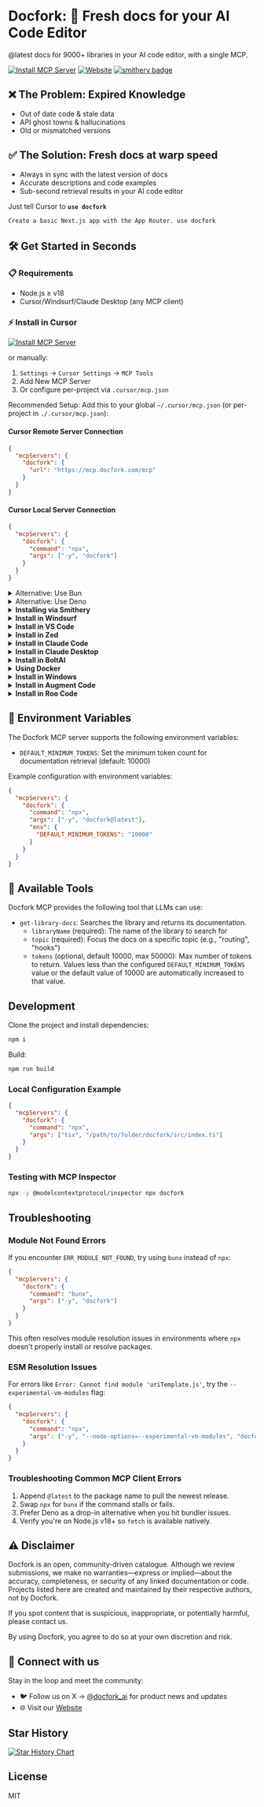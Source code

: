 # Docfork: 🌿 Fresh docs for your AI Code Editor

@latest docs for 9000+ libraries in your AI code editor, with a single MCP.

[![Install MCP Server](https://cursor.com/deeplink/mcp-install-light.svg)](https://cursor.com/install-mcp?name=docfork&config=eyJjb21tYW5kIjoibnB4IC15IGRvY2ZvcmtAbGF0ZXN0In0%3D) [![Website](https://img.shields.io/badge/Website-docfork.com-%23088DCC)](https://docfork.com) [![smithery badge](https://smithery.ai/badge/@docfork/mcp)](https://smithery.ai/server/@docfork/mcp)

## ❌ The Problem: Expired Knowledge

- Out of date code & stale data
- API ghost towns & hallucinations
- Old or mismatched versions

## ✅ The Solution: Fresh docs at warp speed

- Always in sync with the latest version of docs
- Accurate descriptions and code examples
- Sub-second retrieval results in your AI code editor

Just tell Cursor to **`use docfork`**

```txt
Create a basic Next.js app with the App Router. use docfork
```

## 🛠️ Get Started in Seconds

### 📋 Requirements

- Node.js ≥ v18
- Cursor/Windsurf/Claude Desktop (any MCP client)

### ⚡ Install in Cursor

[![Install MCP Server](https://cursor.com/deeplink/mcp-install-light.svg)](https://cursor.com/install-mcp?name=docfork&config=eyJjb21tYW5kIjoibnB4IC15IGRvY2ZvcmtAbGF0ZXN0In0%3D)

or manually:

1. `Settings` -> `Cursor Settings` -> `MCP Tools`
2. Add New MCP Server
3. Or configure per-project via `.cursor/mcp.json`

Recommended Setup:
Add this to your global `~/.cursor/mcp.json` (or per-project in `./.cursor/mcp.json`):

#### Cursor Remote Server Connection

```json
{
  "mcpServers": {
    "docfork": {
      "url": "https://mcp.docfork.com/mcp"
    }
  }
}
```

#### Cursor Local Server Connection

```json
{
  "mcpServers": {
    "docfork": {
      "command": "npx",
      "args": ["-y", "docfork"]
    }
  }
}
```

<details>
<summary>Alternative: Use Bun</summary>

```json
{
  "mcpServers": {
    "docfork": {
      "command": "bunx",
      "args": ["-y", "docfork"]
    }
  }
}
```

</details>

<details>
<summary>Alternative: Use Deno</summary>

```json
{
  "mcpServers": {
    "docfork": {
      "command": "deno",
      "args": ["run", "--allow-env", "--allow-net", "npm:docfork"]
    }
  }
}
```

</details>

</details>

<details>
<summary><b>Installing via Smithery</b></summary>

### Installing via Smithery

To install Docfork MCP Server for any client automatically via [Smithery](https://smithery.ai/server/@docfork/mcp):

```bash
npx -y @smithery/cli@latest install @docfork/mcp --client <CLIENT_NAME> --key <YOUR_SMITHERY_KEY>
```

You can find your Smithery key in the [Smithery.ai webpage](https://smithery.ai/server/@docfork/mcp).

</details>

<details>
<summary><b>Install in Windsurf</b></summary>

### Install in Windsurf

Add this to your Windsurf MCP config. See [Windsurf MCP docs](https://docs.windsurf.com/windsurf/mcp) for more info.

#### Windsurf Remote Server Connection

```json
{
  "mcpServers": {
    "docfork": {
      "serverUrl": "https://mcp.docfork.com/sse"
    }
  }
}
```

#### Windsurf Local Server Connection

```json
{
  "mcpServers": {
    "docfork": {
      "command": "npx",
      "args": ["-y", "docfork"]
    }
  }
}
```

</details>

<details>
<summary><b>Install in VS Code</b></summary>

### Install in VS Code

Add this to your VS Code MCP config. See [VS Code MCP docs](https://code.visualstudio.com/docs/copilot/chat/mcp-servers) for more info.

#### VS Code Remote Server Connection

```json
{
  "mcpServers": {
    "docfork": {
      "type": "http",
      "url": "https://mcp.docfork.com/mcp"
    }
  }
}
```

#### VS Code Local Server Connection

```json
{
  "servers": {
    "docfork": {
      "type": "stdio",
      "command": "npx",
      "args": ["-y", "docfork"]
    }
  }
}
```

</details>

<details>
<summary><b>Install in Zed</b></summary>

### Install in Zed

One-click install:
→ Get the [Docfork Extension](https://zed.dev/extensions?query=Docfork&filter=context-servers)

Or Manual config (for power users):

```json
{
  "context_servers": {
    "docfork": {
      "command": {
        "path": "npx",
        "args": ["-y", "docfork"]
      },
      "settings": {}
    }
  }
}
```

</details>

<details>
<summary><b>Install in Claude Code</b></summary>

### Install in Claude Code

Run this command. See [Claude Code MCP docs](https://docs.anthropic.com/en/docs/agents-and-tools/claude-code/tutorials#set-up-model-context-protocol-mcp) for more info.

#### Claude Code Remote Server Connection

```sh
claude mcp add --transport sse docfork https://mcp.docfork.com/sse
```

#### Claude Code Local Server Connection

```sh
claude mcp add docfork -- npx -y docfork
```

</details>

<details>
<summary><b>Install in Claude Desktop</b></summary>

### Install in Claude Desktop

Add this to your Claude Desktop `claude_desktop_config.json` file. See [Claude Desktop MCP docs](https://modelcontextprotocol.io/quickstart/user) for more info.

```json
{
  "mcpServers": {
    "docfork": {
      "command": "npx",
      "args": ["-y", "docfork"]
    }
  }
}
```

</details>

<details>
<summary><b>Install in BoltAI</b></summary>

### Install in BoltAI

Open the "Settings" page of the app, navigate to "Plugins," and enter the following JSON:

```json
{
  "mcpServers": {
    "docfork": {
      "command": "npx",
      "args": ["-y", "docfork"]
    }
  }
}
```

More info is available on [BoltAI's Documentation site](https://docs.boltai.com/docs/plugins/mcp-servers). For BoltAI on iOS, [see this guide](https://docs.boltai.com/docs/boltai-mobile/mcp-servers).

</details>

<details>
<summary><b>Using Docker</b></summary>

### Using Docker

If you prefer to run the MCP server in a Docker container:

1. **Build the Docker Image:**

   First, create a `Dockerfile` in the project root (or anywhere you prefer):

   <details>
   <summary>Click to see Dockerfile content</summary>

   ```Dockerfile
   FROM node:18-alpine

   WORKDIR /app

   # Install the latest version globally
   RUN npm install -g docfork

   # Expose default port if needed (optional, depends on MCP client interaction)
   # EXPOSE 3000

   # Default command to run the server
   CMD ["docfork"]
   ```

   </details>

   Then, build the image using a tag (e.g., `docfork-mcp`). **Make sure Docker Desktop (or the Docker daemon) is running.** Run the following command in the same directory where you saved the `Dockerfile`:

   ```bash
   docker build -t docfork .
   ```

2. **Configure Your MCP Client:**

   Update your MCP client's configuration to use the Docker command.

   _Example for a cline_mcp_settings.json:_

   ```json
   {
     "mcpServers": {
       "docfork": {
         "autoApprove": [],
         "disabled": false,
         "timeout": 60,
         "command": "docker",
         "args": ["run", "-i", "--rm", "docfork-mcp"],
         "transportType": "stdio"
       }
     }
   }
   ```

   _Note: This is an example configuration. Please refer to the specific examples for your MCP client (like Cursor, VS Code, etc.) earlier in this README to adapt the structure (e.g., `mcpServers` vs `servers`). Also, ensure the image name in `args` matches the tag used during the `docker build` command._

</details>

<details>
<summary><b>Install in Windows</b></summary>

### Install in Windows

The configuration on Windows is slightly different compared to Linux or macOS (_`Cline` is used in the example_). The same principle applies to other editors; refer to the configuration of `command` and `args`.

```json
{
  "mcpServers": {
    "github.com/docfork/mcp": {
      "command": "cmd",
      "args": ["/c", "npx", "-y", "docfork@latest"],
      "disabled": false,
      "autoApprove": []
    }
  }
}
```

</details>

<details>
<summary><b>Install in Augment Code</b></summary>

### Install in Augment Code

To configure Docfork MCP in Augment Code, follow these steps:

1. Press Cmd/Ctrl Shift P or go to the hamburger menu in the Augment panel
2. Select Edit Settings
3. Under Advanced, click Edit in settings.json
4. Add the server configuration to the `mcpServers` array in the `augment.advanced` object

```json
"augment.advanced": {
    "mcpServers": [
        {
            "name": "docfork",
            "command": "npx",
            "args": ["-y", "docfork"]
        }
    ]
}
```

Once the MCP server is added, restart your editor. If you receive any errors, check the syntax to make sure closing brackets or commas are not missing.

</details>

<details>
<summary><b>Install in Roo Code</b></summary>

### Install in Roo Code

Add this to your Roo Code MCP configuration file. See [Roo Code MCP docs](https://docs.roocode.com/features/mcp/using-mcp-in-roo) for more info.

#### Roo Code Remote Server Connection

```json
{
  "mcpServers": {
    "docfork": {
      "type": "streamable-http",
      "url": "https://mcp.docfork.com/mcp"
    }
  }
}
```

#### Roo Code Local Server Connection

```json
{
  "mcpServers": {
    "docfork": {
      "command": "npx",
      "args": ["-y", "docfork"]
    }
  }
}
```

</details>

## 🔧 Environment Variables

The Docfork MCP server supports the following environment variables:

- `DEFAULT_MINIMUM_TOKENS`: Set the minimum token count for documentation retrieval (default: 10000)

Example configuration with environment variables:

```json
{
  "mcpServers": {
    "docfork": {
      "command": "npx",
      "args": ["-y", "docfork@latest"],
      "env": {
        "DEFAULT_MINIMUM_TOKENS": "10000"
      }
    }
  }
}
```

## 🔨 Available Tools

Docfork MCP provides the following tool that LLMs can use:

- `get-library-docs`: Searches the library and returns its documentation.
  - `libraryName` (required): The name of the library to search for
  - `topic` (required): Focus the docs on a specific topic (e.g., "routing", "hooks")
  - `tokens` (optional, default 10000, max 50000): Max number of tokens to return. Values less than the configured `DEFAULT_MINIMUM_TOKENS` value or the default value of 10000 are automatically increased to that value.

## Development

Clone the project and install dependencies:

```bash
npm i
```

Build:

```bash
npm run build
```

### Local Configuration Example

```json
{
  "mcpServers": {
    "docfork": {
      "command": "npx",
      "args": ["tsx", "/path/to/folder/docfork/src/index.ts"]
    }
  }
}
```

### Testing with MCP Inspector

```bash
npx -y @modelcontextprotocol/inspector npx docfork
```

## Troubleshooting

### Module Not Found Errors

If you encounter `ERR_MODULE_NOT_FOUND`, try using `bunx` instead of `npx`:

```json
{
  "mcpServers": {
    "docfork": {
      "command": "bunx",
      "args": ["-y", "docfork"]
    }
  }
}
```

This often resolves module resolution issues in environments where `npx` doesn't properly install or resolve packages.

### ESM Resolution Issues

For errors like `Error: Cannot find module 'uriTemplate.js'`, try the `--experimental-vm-modules` flag:

```json
{
  "mcpServers": {
    "docfork": {
      "command": "npx",
      "args": ["-y", "--node-options=--experimental-vm-modules", "docfork"]
    }
  }
}
```

### Troubleshooting Common MCP Client Errors

1. Append `@latest` to the package name to pull the newest release.
2. Swap `npx` for `bunx` if the command stalls or fails.
3. Prefer Deno as a drop-in alternative when you hit bundler issues.
4. Verify you're on Node.js v18+ so `fetch` is available natively.

## ⚠️ Disclaimer

Docfork is an open, community-driven catalogue. Although we review submissions, we make no warranties—express or implied—about the accuracy, completeness, or security of any linked documentation or code. Projects listed here are created and maintained by their respective authors, not by Docfork.

If you spot content that is suspicious, inappropriate, or potentially harmful, please contact us.

By using Docfork, you agree to do so at your own discretion and risk.

## 🌟 Connect with us

Stay in the loop and meet the community:

- 🐦 Follow us on X → [@docfork_ai](https://x.com/docfork_ai) for product news and updates
- 🌐 Visit our [Website](https://docfork.com)

## Star History

[![Star History Chart](https://api.star-history.com/svg?repos=docfork/mcp&type=Date)](https://www.star-history.com/#docfork/mcp&Date)

## License

MIT
